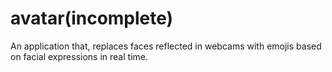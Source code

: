 # avatar(incomplete)

An application that, replaces faces reflected in webcams with emojis based on facial expressions in real time.

